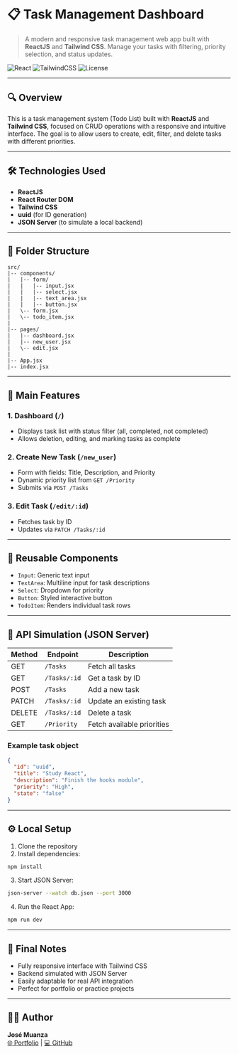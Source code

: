 
# 📋 Task Management Dashboard

> A modern and responsive task management web app built with **ReactJS** and **Tailwind CSS**. Manage your tasks with filtering, priority selection, and status updates.

![React](https://img.shields.io/badge/React-18.2.0-61DAFB?logo=react)
![TailwindCSS](https://img.shields.io/badge/TailwindCSS-3.0-blue?logo=tailwindcss)
![License](https://img.shields.io/badge/license-MIT-green)

---

## 🔍 Overview

This is a task management system (Todo List) built with **ReactJS** and **Tailwind CSS**, focused on CRUD operations with a responsive and intuitive interface. The goal is to allow users to create, edit, filter, and delete tasks with different priorities.

---

## 🛠️ Technologies Used

- **ReactJS**
- **React Router DOM**
- **Tailwind CSS**
- **uuid** (for ID generation)
- **JSON Server** (to simulate a local backend)

---

## 📁 Folder Structure

```
src/
|-- components/
|   |-- form/
|   |   |-- input.jsx
|   |   |-- select.jsx
|   |   |-- text_area.jsx
|   |   |-- button.jsx
|   \-- form.jsx
|   \-- todo_item.jsx
|
|-- pages/
|   |-- dashboard.jsx
|   |-- new_user.jsx
|   \-- edit.jsx
|
|-- App.jsx
|-- index.jsx
```

---

## 🚀 Main Features

### 1. **Dashboard** (`/`)
- Displays task list with status filter (all, completed, not completed)
- Allows deletion, editing, and marking tasks as complete

### 2. **Create New Task** (`/new_user`)
- Form with fields: Title, Description, and Priority
- Dynamic priority list from `GET /Priority`
- Submits via `POST /Tasks`

### 3. **Edit Task** (`/edit/:id`)
- Fetches task by ID
- Updates via `PATCH /Tasks/:id`

---

## 🧩 Reusable Components

- `Input`: Generic text input
- `TextArea`: Multiline input for task descriptions
- `Select`: Dropdown for priority
- `Button`: Styled interactive button
- `TodoItem`: Renders individual task rows

---

## 📡 API Simulation (JSON Server)

| Method | Endpoint         | Description               |
|--------|------------------|---------------------------|
| GET    | `/Tasks`         | Fetch all tasks           |
| GET    | `/Tasks/:id`     | Get a task by ID          |
| POST   | `/Tasks`         | Add a new task            |
| PATCH  | `/Tasks/:id`     | Update an existing task   |
| DELETE | `/Tasks/:id`     | Delete a task             |
| GET    | `/Priority`      | Fetch available priorities|

### Example task object

```json
{
  "id": "uuid",
  "title": "Study React",
  "description": "Finish the hooks module",
  "priority": "High",
  "state": "false"
}
```

---

## ⚙️ Local Setup

1. Clone the repository  
2. Install dependencies:

```bash
npm install
```

3. Start JSON Server:

```bash
json-server --watch db.json --port 3000
```

4. Run the React App:

```bash
npm run dev
```

---

## 📌 Final Notes

- Fully responsive interface with Tailwind CSS
- Backend simulated with JSON Server
- Easily adaptable for real API integration
- Perfect for portfolio or practice projects

---

## 👨‍💻 Author

**José Muanza**  
[🌐 Portfolio](https://jose-dashboard.vercel.app) | [💻 GitHub](https://github.com/JoseAQMuanza)
